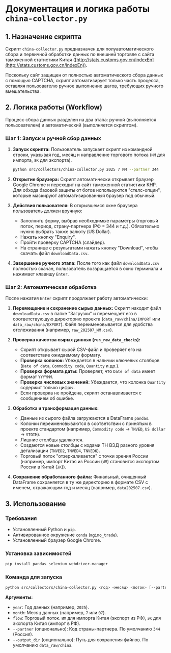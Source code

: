 # Документация и логика работы `china-collector.py`

## 1. Назначение скрипта

Скрипт `china-collector.py` предназначен для полуавтоматического сбора и первичной обработки данных по внешней торговле с сайта таможенной статистики Китая ([http://stats.customs.gov.cn/indexEn](http://stats.customs.gov.cn/indexEn)).

Поскольку сайт защищен от полностью автоматического сбора данных с помощью CAPTCHA, скрипт автоматизирует только часть процесса, оставляя пользователю ручное выполнение шагов, требующих ручного вмешательства.

## 2. Логика работы (Workflow)

Процесс сбора данных разделен на два этапа: ручной (выполняется пользователем) и автоматический (выполняется скриптом).

### Шаг 1: Запуск и ручной сбор данных

1.  **Запуск скрипта:** Пользователь запускает скрипт из командной строки, указывая год, месяц и направление торгового потока (`ИМ` для импорта, `ЭК` для экспорта).

    ```bash
    python src/collectors/china-collector.py 2025 7 ИМ --partner 344
    ```

2.  **Открытие браузера:** Скрипт автоматически открывает браузер Google Chrome и переходит на сайт таможенной статистики КНР. Для обхода базовой защиты от ботов используются "стелс-опции", которые маскируют автоматизированный браузер под обычный.

3.  **Действия пользователя:** В открывшемся окне браузера пользователь должен вручную:
    *   Заполнить форму, выбрав необходимые параметры (торговый поток, период, страну-партнера (РФ = 344 и т.д.). Обязательно нужно выбрать также валюту (US Dollar).
    *   Нажать кнопку "Enquiry".
    *   Пройти проверку CAPTCHA (слайдер).
    *   На странице с результатами нажать кнопку "Download", чтобы скачать файл `downloadData.csv`.

4.  **Завершение ручного этапа:** После того как файл `downloadData.csv` полностью скачан, пользователь возвращается в окно терминала и нажимает клавишу `Enter`.

### Шаг 2: Автоматическая обработка

После нажатия `Enter` скрипт продолжает работу автоматически:

1.  **Перемещение и сохранение сырых данных:** Скрипт находит файл `downloadData.csv` в папке "Загрузки" и перемещает его в соответствующую директорию проекта (`data_raw/china/IMPORT` или `data_raw/china/EXPORT`). Файл переименовывается для удобства отслеживания (например, `raw_202507_ИМ.csv`).

2.  **Проверка качества сырых данных (`run_raw_data_checks`):**
    *   Скрипт открывает сырой CSV-файл и проверяет его на соответствие ожидаемому формату.
    *   **Проверка колонок:** Убеждается в наличии ключевых столбцов (`Date of data`, `Commodity code`, `Quantity` и др.).
    *   **Проверка формата даты:** Проверяет, что `Date of data` имеет формат `YYYYMM`.
    *   **Проверка числовых значений:** Убеждается, что колонка `Quantity` содержит только цифры.
    *   Если проверка не пройдена, скрипт останавливается с сообщением об ошибке.

3.  **Обработка и трансформация данных:**
    *   Данные из сырого файла загружаются в DataFrame `pandas`.
    *   Колонки переименовываются в соответствии с принятым в проекте стандартом (например, `Commodity code` -> `TNVED`, `US dollar` -> `STOIM`).
    *   Лишние столбцы удаляются.
    *   Создаются новые столбцы с кодами ТН ВЭД разного уровня детализации (`TNVED2`, `TNVED4`, `TNVED6`).
    *   Торговый поток "отзеркаливается" с точки зрения России (например, импорт Китая из России (`ИМ`) становится экспортом России в Китай (`ЭК`)).

4.  **Сохранение обработанного файла:** Финальный, очищенный DataFrame сохраняется в ту же директорию в формате CSV с именем, отражающим год и месяц (например, `data202507.csv`).

## 3. Использование

### Требования

-   Установленный Python и `pip`.
-   Активированное окружение `conda` (`mgimo_trade`).
-   Установленный браузер Google Chrome.

### Установка зависимостей

```bash
pip install pandas selenium webdriver-manager
```

### Команда для запуска

```bash
python src/collectors/china-collector.py <год> <месяц> <поток> [--partner <код_партнера>] [--output_dir <путь>]
```

**Аргументы:**
-   `year`: Год данных (например, `2025`).
-   `month`: Месяц данных (например, `7` или `07`).
-   `flow`: Торговый поток. `ИМ` для импорта Китая (экспорт из РФ), `ЭК` для экспорта Китая (импорт в РФ).
-   `--partner` (опционально): Код страны-партнера. По умолчанию `344` (Россия).
-   `--output_dir` (опционально): Путь для сохранения файлов. По умолчанию `data_raw/china`.
